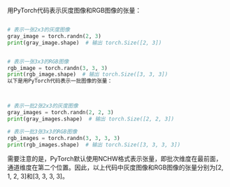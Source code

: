 用PyTorch代码表示灰度图像和RGB图像的张量：

```python

# 表示一张2x3的灰度图像
gray_image = torch.randn(2, 3)
print(gray_image.shape)  # 输出 torch.Size([2, 3])


# 表示一张3x3的RGB图像
rgb_image = torch.randn(3, 3, 3)
print(rgb_image.shape)  # 输出 torch.Size([3, 3, 3])
以下是用PyTorch代码表示一批图像的张量：



# 表示一批2张2x3的灰度图像
gray_images = torch.randn(2, 2, 3)
print(gray_images.shape)  # 输出 torch.Size([2, 2, 3])

# 表示一批3张3x3的RGB图像
rgb_images = torch.randn(3, 3, 3, 3)
print(rgb_images.shape)  # 输出 torch.Size([3, 3, 3, 3])

```

需要注意的是，PyTorch默认使用NCHW格式表示张量，即批次维度在最前面，通道维度在第二个位置。因此，以上代码中灰度图像和RGB图像的张量分别为[2, 1, 2, 3]和[3, 3, 3, 3]。
